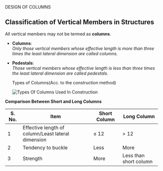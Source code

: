 DESIGN OF COLUMNS

## Classification of Vertical Members in Structures

All vertical members may not be termed as **columns**.

- **Columns**:  
  *Only those vertical members whose effective length is more than three times the least lateral dimension are called columns.*

- **Pedestals**:  
  *Those vertical members whose effective length is less than three times the least lateral dimension are called pedestals.*

  Types of Columns(Acc. to the construction method)

  ![Types Of Columns Used In Construction](https://github.com/user-attachments/assets/e388c3c0-7443-4373-8ac1-517eb89d6806)

 **Comparison Between Short and Long Columns**

| S. No. | Item                        | Short Column | Long Column               |
|--------|-----------------------------|--------------|---------------------------|
| 1      | Effective length of column/Least lateral dimension  | ≤ 12         | > 12                      |
| 2      | Tendency to buckle          | Less         | More                      |
| 3      | Strength                    | More         | Less than short column    |
